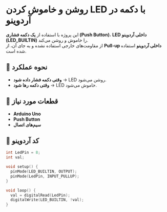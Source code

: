 # روشن و خاموش کردن LED با دکمه در آردوینو

این پروژه با استفاده از **یک دکمه فشاری (Push Button)**، **LED داخلی آردوینو (LED_BUILTIN)** را خاموش و روشن می‌کند.  
از مقاومت‌های خارجی استفاده نشده و به جای آن، از **Pull-up داخلی آردوینو** استفاده شده است.  

## 🚀 نحوه عملکرد  
- **وقتی دکمه فشار داده شود** → LED روشن می‌شود.  
- **وقتی دکمه رها شود** → LED خاموش می‌شود.  

## 🔧 قطعات مورد نیاز  
- **Arduino Uno**  
- **Push Button**  
- **سیم‌های اتصال**  

## 📜 کد آردوینو  

```cpp
int LedPin = 8;  
int val;

void setup() {
  pinMode(LED_BUILTIN, OUTPUT);  
  pinMode(LedPin, INPUT_PULLUP);
}

void loop() {
  val = digitalRead(LedPin);  
  digitalWrite(LED_BUILTIN, !val);
}
